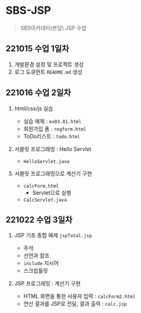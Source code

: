 # SBS-JSP

> SBS아카데미(분당) JSP 수업

## 221015 수업 1일차

1. 개발환경 설정 및 프로젝트 생성
2. 로그 도큐먼트 `README.md` 생성

## 221016 수업 2일차

1. html/css/js 실습
    - 실습 예제 : `ex03.01.html`
    - 회원가입 폼 : `regform.html`
    - ToDo리스트 : `todo.html`
    
2. 서블릿 프로그래밍 : Hello Servlet
    - `HelloServlet.java`
    
3. 서블릿 프로그래밍으로 계산기 구현
    - `calcForm.html`
       - Servlet으로 실행
    - `CalcServlet.java`

## 221022 수업 3일차

1. JSP 기초 종합 예제 `jspTotal.jsp`
    - 주석
    - 선언과 참조
    - `include` 지시어
    - 스크립틀릿

2. JSP 프로그래밍 : 계산기 구현
    - HTML 화면을 통한 사용자 입력 : `calcForm2.html`
    - 연산 결과를 JSP로 전달, 결과 출력 : `calc.jsp`
